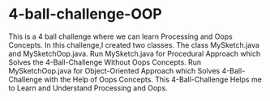 # 4-ball-challenge-OOP
This is a 4 ball challenge where we can learn Processing and Oops Concepts.
In this challenge,I created two classes.
The class MySketch.java and MySketchOop.java.
Run MySketch.java for Procedural Approach which Solves the 4-Ball-Challenge Without Oops Concepts.
Run MySketchOop.java for Object-Oriented Approach which Solves 4-Ball-Challenge with the Help of Oops Concepts.
This 4-Ball-Challenge Helps me to Learn and Understand Processing and Oops.
